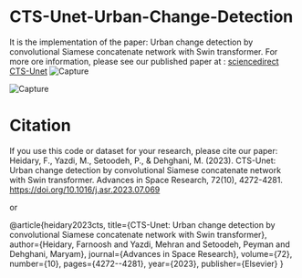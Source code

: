 # CTS-Unet-Urban-Change-Detection
It is the implementation of the paper: Urban change detection by convolutional Siamese concatenate network with Swin transformer.
For more ore information, please see our published paper at : [sciencedirect CTS-Unet](https://www.sciencedirect.com/science/article/abs/pii/S027311772300618X)
![Capture](https://github.com/farnoosh72/change_detection/assets/44938531/a7df528d-8670-47dc-bcf7-1a4e6ab831d6)

![Capture](https://github.com/farnoosh72/change_detection/assets/44938531/70f7a510-f353-4d24-968a-1e646b9c5203)

# Citation
If you use this code or dataset for your research, please cite our paper:
Heidary, F., Yazdi, M., Setoodeh, P., & Dehghani, M. (2023). CTS-Unet: Urban change detection by convolutional Siamese concatenate network with Swin transformer. Advances in Space Research, 72(10), 4272-4281.
https://doi.org/10.1016/j.asr.2023.07.069

or

@article{heidary2023cts,
  title={CTS-Unet: Urban change detection by convolutional Siamese concatenate network with Swin transformer},
  author={Heidary, Farnoosh and Yazdi, Mehran and Setoodeh, Peyman and Dehghani, Maryam},
  journal={Advances in Space Research},
  volume={72},
  number={10},
  pages={4272--4281},
  year={2023},
  publisher={Elsevier}
}
